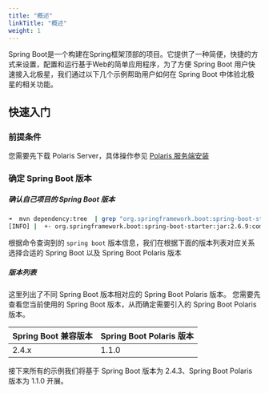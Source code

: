 ```yaml
---
title: "概述"
linkTitle: "概述"
weight: 1
---
```


Spring Boot是一个构建在Spring框架顶部的项目。它提供了一种简便，快捷的方式来设置，配置和运行基于Web的简单应用程序，为了方便 Spring Boot 用户快速接入北极星，我们通过以下几个示例帮助用户如何在 Spring Boot 中体验北极星的相关功能。

## 快速入门

### 前提条件

您需要先下载 Polaris Server，具体操作参见 [Polaris 服务端安装](/docs/使用指南/服务端安装/单机版安装/)

### 确定 Spring Boot 版本

##### 确认自己项目的 Spring Boot 版本

```bash
➜  mvn dependency:tree  | grep "org.springframework.boot:spring-boot-starter:jar"
[INFO] |  +- org.springframework.boot:spring-boot-starter:jar:2.6.9:compile
```

根据命令查询到的 `spring boot` 版本信息，我们在根据下面的版本列表对应关系选择合适的 Spring Boot 以及 Spring Boot Polaris 版本

##### 版本列表

这里列出了不同 Spring Boot 版本相对应的 Spring Boot Polaris 版本。
您需要先查看您当前使用的 Spring Boot 版本，从而确定需要引入的 Spring Boot Polaris 版本。


| Spring Boot 兼容版本 | Spring Boot Polaris 版本 |
| -------------------- | ------------------------ |
| 2.4.x                | 1.1.0                    |


接下来所有的示例我们将基于 Spring Boot 版本为 2.4.3、Spring Boot Polaris 版本为 1.1.0 开展。

